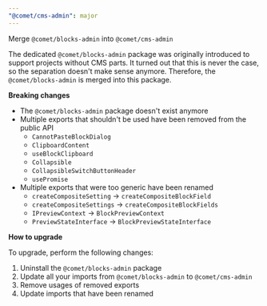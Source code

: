 ```yaml
---
"@comet/cms-admin": major
---
```


Merge `@comet/blocks-admin` into `@comet/cms-admin`

The dedicated `@comet/blocks-admin` package was originally introduced to support projects without CMS parts.
It turned out that this is never the case, so the separation doesn't make sense anymore.
Therefore, the `@comet/blocks-admin` is merged into this package.

**Breaking changes**

-   The `@comet/blocks-admin` package doesn't exist anymore
-   Multiple exports that shouldn't be used have been removed from the public API
    -   `CannotPasteBlockDialog`
    -   `ClipboardContent`
    -   `useBlockClipboard`
    -   `Collapsible`
    -   `CollapsibleSwitchButtonHeader`
    -   `usePromise`
-   Multiple exports that were too generic have been renamed
    -   `createCompositeSetting` -> `createCompositeBlockField`
    -   `createCompositeSettings` -> `createCompositeBlockFields`
    -   `IPreviewContext` -> `BlockPreviewContext`
    -   `PreviewStateInterface` -> `BlockPreviewStateInterface`

**How to upgrade**

To upgrade, perform the following changes:

1. Uninstall the `@comet/blocks-admin` package
2. Update all your imports from `@comet/blocks-admin` to `@comet/cms-admin`
3. Remove usages of removed exports
4. Update imports that have been renamed
